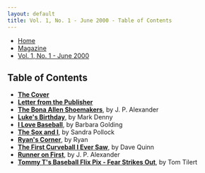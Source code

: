 ```yaml
---
layout: default
title: Vol. 1, No. 1 - June 2000 - Table of Contents
---
```

<nav class="breadcrumb" aria-label="breadcrumbs">
  <ul>
    <li><a href="{{ site.url }}{{ site.baseurl }}/index.html">Home</a></li>
    <li><a href="../magazine-home.html">Magazine</a></li>
    <li class="is-active"><a href="#" aria-current="page">Vol. 1, No. 1 - June 2000</a></li>
  </ul>
</nav>

<section>
  <h1>Table of Contents</h1>

  <ul>
    <li><a href="bi_vol_1_no_1_cover.html"><strong>The Cover</strong></a></li>
    <li><a href="bi_vol_1_no_1_letter_from_publisher.html"><strong>Letter from the Publisher</strong></a></li>
    <li><a href="bi_vol_1_no_1_bona_allen_shoemakers.html"><strong>The Bona Allen Shoemakers</strong></a>, by J. P. Alexander</li>
    <li><a href="bi_vol_1_no_1_lukes_birthday.html"><strong>Luke's Birthday</strong></a>, by Mark Denny</li>
    <li><a href="bi_vol_1_no_1_i_love_baseball.html"><strong>I Love Baseball</strong></a>, by Barbara Golding</li>
    <li><a href="bi_vol_1_no_1_the_sox_and_i.html"><strong>The Sox and I</strong></a>, by Sandra Pollock</li>
    <li><a href="bi_vol_1_no_1_ryans_corner.html"><strong>Ryan's Corner</strong></a>, by Ryan</li>
    <li><a href="bi_vol_1_no_1_first_curve.html"><strong>The First Curveball I Ever Saw</strong></a>, by Dave Quinn</li>
    <li><a href="bi_vol_1_no_1_runner_on_first.html"><strong>Runner on First</strong></a>, by J. P. Alexander</li>
    <li><a href="bi_vol_1_no_1_tommy_t.html"><strong>Tommy T's Baseball Flix Pix - Fear Strikes Out</strong></a>, by Tom Tilert</li>
  </ul>

</section>
